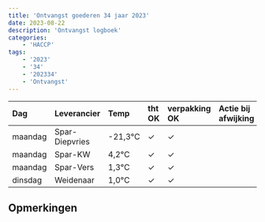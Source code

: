 ```yaml
---
title: 'Ontvangst goederen 34 jaar 2023'
date: 2023-08-22
description: 'Ontvangst logboek'
categories:
    - 'HACCP'
tags:
    - '2023'
    - '34'
    - '202334'
    - 'Ontvangst'
---
```

| Dag | Leverancier | Temp | tht OK | verpakking OK | Actie bij afwijking | Controle door |
|:---|:---|:---|:---|:---|:---|:---|
| maandag | Spar-Diepvries | -21,3°C | &check; | &check; | | DPater |
| maandag | Spar-KW | 4,2°C | &check; | &check; | | DPater |
| maandag | Spar-Vers | 1,3°C | &check; | &check; | | DPater |
| dinsdag | Weidenaar | 1,0°C | &check; | &check; | | DPater |

## Opmerkingen


